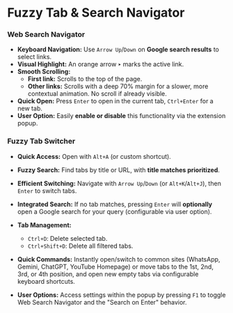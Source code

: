 # Fuzzy Tab & Search Navigator

### Web Search Navigator

* **Keyboard Navigation:** Use `Arrow Up`/`Down` on **Google search results** to select links.
* **Visual Highlight:** An orange arrow `➤` marks the active link.
* **Smooth Scrolling:**
    * **First link:** Scrolls to the top of the page.
    * **Other links:** Scrolls with a deep 70% margin for a slower, more contextual animation. No scroll if already visible.
* **Quick Open:** Press `Enter` to open in the current tab, `Ctrl+Enter` for a new tab.
* **User Option:** Easily **enable or disable** this functionality via the extension popup.


### Fuzzy Tab Switcher

* **Quick Access:** Open with `Alt+A` (or custom shortcut).
* **Fuzzy Search:** Find tabs by title or URL, with **title matches prioritized**.
* **Efficient Switching:** Navigate with `Arrow Up`/`Down` (or `Alt+K`/`Alt+J`), then `Enter` to switch tabs.
* **Integrated Search:** If no tab matches, pressing `Enter` will **optionally** open a Google search for your query (configurable via user option).
* **Tab Management:**
    * `Ctrl+D`: Delete selected tab.
    * `Ctrl+Shift+D`: Delete all filtered tabs.
* **Quick Commands:** Instantly open/switch to common sites (WhatsApp, Gemini, ChatGPT, YouTube Homepage) or move tabs to the 1st, 2nd, 3rd, or 4th position, and open new empty tabs via configurable keyboard shortcuts.

* **User Options:** Access settings within the popup by pressing `F1` to toggle Web Search Navigator and the "Search on Enter" behavior.
